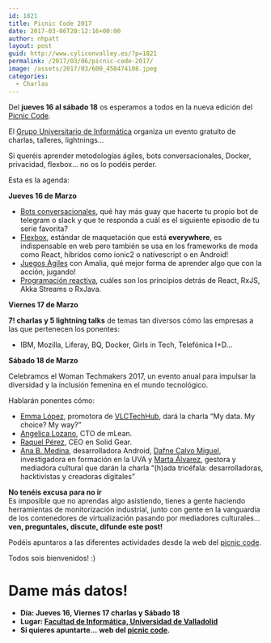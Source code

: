 ```yaml
---
id: 1821
title: Picnic Code 2017
date: 2017-03-06T20:12:16+00:00
author: nhpatt
layout: post
guid: http://www.cyliconvalley.es/?p=1821
permalink: /2017/03/06/picnic-code-2017/
image: /assets/2017/03/600_458474108.jpeg
categories:
  - Charlas
---
```

Del **jueves 16 al sábado 18** os esperamos a todos en la nueva edición del <a href="http://picniccode.es/" target="_blank">Picnic Code</a>.

<div>
  El <a href="https://www.gui.uva.es/" target="_blank">Grupo Universitario de Informática</a> organiza un evento gratuito de charlas, talleres, lightnings&#8230;
</div>

Si queréis aprender metodologías ágiles, bots conversacionales, Docker, privacidad, flexbox&#8230; no os lo podéis perder.

Esta es la agenda:

**Jueves 16 de Marzo**

<div>
  <ul>
    <li>
      <a href="https://www.meetup.com/es-ES/guiuva/events/237832046/?eventId=237832046" target="_blank" data-saferedirecturl="https://www.google.com/url?hl=en&q=https://www.meetup.com/es-ES/guiuva/events/237832046/?eventId%3D237832046&source=gmail&ust=1488913043930000&usg=AFQjCNHpHgGrMK6_Btq10Sh7GsE4gC2Nfw">Bots conversacionales</a>, qué hay más guay que hacerte tu propio bot de telegram o slack y que te responda a cuál es el siguiente episodio de tu serie favorita?
    </li>
    <li>
      <a href="https://www.meetup.com/es-ES/guiuva/events/238098613/?eventId=238098613" target="_blank" data-saferedirecturl="https://www.google.com/url?hl=en&q=https://www.meetup.com/es-ES/guiuva/events/238098613/?eventId%3D238098613&source=gmail&ust=1488913043930000&usg=AFQjCNGhwY60zEw5gIo81rjtrwwBUPDNBQ">Flexbox</a>, estándar de maquetación que está <b>everywhere</b>, es indispensable en web pero también se usa en los frameworks de moda como React, híbridos como ionic2 o nativescript o en Android!
    </li>
    <li>
      <a href="https://www.meetup.com/es-ES/Cylicon-Valley/events/237844653/?eventId=237844653" target="_blank" data-saferedirecturl="https://www.google.com/url?hl=en&q=https://www.meetup.com/es-ES/Cylicon-Valley/events/237844653/?eventId%3D237844653&source=gmail&ust=1488913043930000&usg=AFQjCNEso4EgE0A47XqhMH0BPzq0I2exNQ">Juegos Ágiles</a> con Amalia, qué mejor forma de aprender algo que con la acción, jugando!
    </li>
    <li>
      <a href="https://www.meetup.com/es-ES/Cylicon-Valley/events/238195439/?eventId=238195439" target="_blank" data-saferedirecturl="https://www.google.com/url?hl=en&q=https://www.meetup.com/es-ES/Cylicon-Valley/events/238195439/?eventId%3D238195439&source=gmail&ust=1488913043930000&usg=AFQjCNFDeVVNnp_wXJw-_3V4PeW8u0_ybw">Programación reactiva</a>, cuáles son los principios detrás de React, RxJS, Akka Streams o RxJava.
    </li>
  </ul>
  
  <div>
    <strong>Viernes 17 de Marzo</strong>
  </div>
  
  <p />
  
  <div>
    <b>7! charlas y 5 lightning talks</b> de temas tan diversos cómo las empresas a las que pertenecen los ponentes:
  </div>
</div>

<div>
  <ul>
    <li>
      IBM, Mozilla, Liferay, BQ, Docker, Girls in Tech, Telefónica I+D&#8230;
    </li>
  </ul>
  
  <div>
    <strong>Sábado 18 de Marzo</strong>
  </div>
  
  <p />
  
  <div>
    Celebramos el Woman Techmakers 2017, un evento anual para impulsar la diversidad y la inclusión femenina en el mundo tecnológico.
  </div>
  
  <p />
  
  <div>
    Hablarán ponentes cómo:
  </div>
</div>

  * [Emma López](https://twitter.com/hell03610), promotora de [VLCTechHub](http://www.vlctechhub.org/), dará la charla &#8220;My data. My choice? My way?&#8221;
  * [Angelica Lozano](https://twitter.com/alozalv), CTO de mLean.
  * [Raquel Pérez](http://twitter.com/rachelLondoner), CEO en Solid Gear.
  * [Ana B. Medina](https://twitter.com/negroelemental), desarrolladora Android, [Dafne Calvo Miguel](https://twitter.com/dafnecalvo?lang=en), investigadora en formación en la UVA y [Marta Álvarez](https://twitter.com/marta_al_va), gestora y mediadora cultural que darán la charla &#8220;(h)ada tricéfala: desarrolladoras, hacktivistas y creadoras digitales&#8221;

<div>
  <strong>No tenéis excusa para no ir</strong>
</div>

<div>
  Es imposible que no aprendas algo asistiendo, tienes a gente haciendo herramientas de monitorización industrial, junto con gente en la vanguardia de los contenedores de virtualización pasando por mediadores culturales&#8230; <b>ven, preguntales, discute, difunde este post!</b>
</div>

Podéis apuntaros a las diferentes actividades desde la web del <a href="https://picniccode.es" target="_blank">picnic code</a>.

<div>
  Todos sois bienvenidos! :)
</div>

# Dame más datos!

  * **Día: Jueves 16, Viernes 17 charlas y Sábado 18**
  * **Lugar: <a href="https://goo.gl/maps/SJbP3ziRz6r" target="_blank">Facultad de Informática, Universidad de Valladolid</a>**
  * **Si quieres apuntarte… web del <a href="https://picniccode.es" target="_blank">picnic code</a>.**